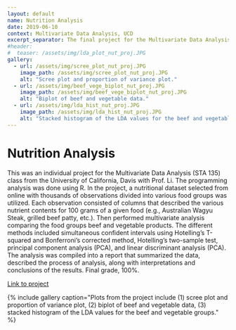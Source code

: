 ```yaml
---
layout: default
name: Nutrition Analysis
date: 2019-06-10
context: Multivariate Data Analysis, UCD
excerpt_separator: The final project for the Multivariate Data Analysis (STA 135) course, utilizing principal component analysis (PCA) and linear discriminant analysis (LDA).
#header:
#  teaser: /assets/img/lda_plot_nut_proj.JPG
gallery:
  - url: /assets/img/scree_plot_nut_proj.JPG
    image_path: /assets/img/scree_plot_nut_proj.JPG
    alt: "Scree plot and proportion of variance plot."
  - url: /assets/img/beef_vege_biplot_nut_proj.JPG
    image_path: /assets/img/beef_vege_biplot_nut_proj.JPG
    alt: "Biplot of beef and vegetable data."
  - url: /assets/img/lda_hist_nut_proj.JPG
    image_path: /assets/img/lda_hist_nut_proj.JPG
    alt: "Stacked histogram of the LDA values for the beef and vegetable groups."
---
```

# Nutrition Analysis

This was an individual project for the Multivariate Data Analysis (STA 135) class from the University of California, Davis with Prof. Li. The programming analysis was done using R. In the project, a nutritional dataset selected from online with thousands of observations divided into various food groups was utilized. Each observation consisted of columns that described the various nutrient contents for 100 grams of a given food (e.g., Australian Wagyu Steak, grilled beef patty, etc.). Then performed multivariate analysis comparing the food groups beef and vegetable products. The different methods included simultaneous confident intervals using Hotelling’s T-squared and Bonferroni’s corrected method, Hotelling’s two-sample test, principal component analysis (PCA), and linear discriminant analysis (PCA). The analysis was compiled into a report that summarized the data, described the process of analysis, along with interpretations and conclusions of the results. Final grade, 100%.

[Link to project](https://github.com/qzyu999/multivariate-data-analysis-ucd-spring-19/blob/master/project/report.pdf)

{% include gallery caption="Plots from the project include (1) scree plot and proportion of variance plot, (2) biplot of beef and vegetable data, (3) stacked histogram of the LDA values for the beef and vegetable groups." %}
